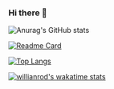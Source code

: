 ### Hi there 👋
![Anurag's GitHub stats](https://github-readme-stats.vercel.app/api?username=danialeshete&theme=dark&show_icons=true)

[![Readme Card](https://github-readme-stats.vercel.app/api/pin/?username=danialeshete&repo=github-readme-stats)](https://github.com/anuraghazra/github-readme-stats)

[![Top Langs](https://github-readme-stats.vercel.app/api/top-langs/?username=danialeshete)](https://github.com/anuraghazra/github-readme-stats)

[![willianrod's wakatime stats](https://github-readme-stats.vercel.app/api/wakatime?username=danialeshete)](https://github.com/anuraghazra/github-readme-stats)



<!--
**danialeshete/danialeshete** is a ✨ _special_ ✨ repository because its `README.md` (this file) appears on your GitHub profile.

Here are some ideas to get you started:

- 🔭 I’m currently working on ...
- 🌱 I’m currently learning ...
- 👯 I’m looking to collaborate on ...
- 🤔 I’m looking for help with ...
- 💬 Ask me about ...
- 📫 How to reach me: ...
- 😄 Pronouns: ...
- ⚡ Fun fact: ...
-->
